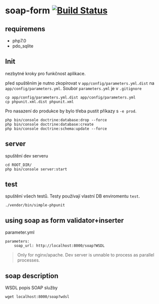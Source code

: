 soap-form [![Build Status](https://travis-ci.org/xdobro4/soap-form.svg?branch=master)](https://travis-ci.org/xdobro4/soap-form)
=========

## requiremens
 - php7.0
 - pdo_sqlite

## Init
nezbytné kroky pro funkčnost aplikace. 

před spuštěním je nutno zkopírovat v `app/config/parameters.yml.dist` na `app/config/parameters.yml`. Soubor `parameters.yml` je v `.gitignore`

```
cp app/config/parameters.yml.dist app/config/parameters.yml
cp phpunit.xml.dist phpunit.xml
```


Pro nasazení do produkce by bylo třeba pustit příkazy s `-e prod`.

```
php bin/console doctrine:database:drop --force
php bin/console doctrine:database:create
php bin/console doctrine:schema:update --force
```

## server
spuštění dev serveru
```
cd ROOT_DIR/
php bin/console server:start
```

## test
spuštění všech testů. Testy používají vlastní DB enviromentu `test`.
```
./vendor/bin/simple-phpunit 
```

## using soap as form validator+inserter


parameter.yml
```
parameters:
	soap_url: http://localhost:8000/soap?WSDL
```

> Only for nginx/apache. Dev server is unnable to process as parallel processes.

## soap description
WSDL popis SOAP služby
```
wget localhost:8000/soap?wdsl
```


